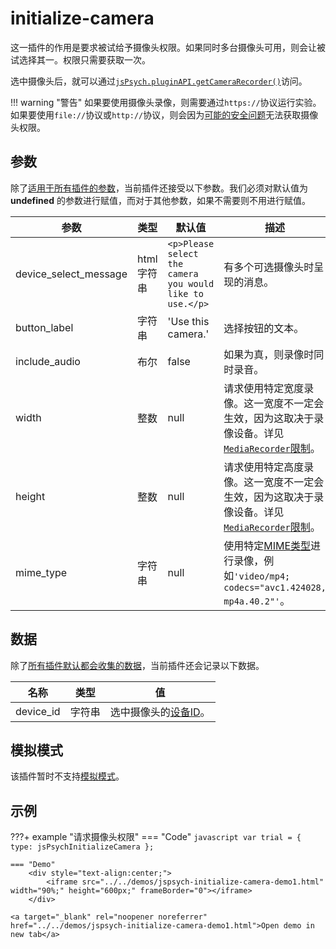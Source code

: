 # initialize-camera

这一插件的作用是要求被试给予摄像头权限。如果同时多台摄像头可用，则会让被试选择其一。权限只需要获取一次。

选中摄像头后，就可以通过[`jsPsych.pluginAPI.getCameraRecorder()`](../reference/jspsych-pluginAPI.md#getcamerarecorder)访问。

!!! warning "警告"
    如果要使用摄像头录像，则需要通过`https://`协议运行实验。如果要使用`file://`协议或`http://`协议，则会因为[可能的安全问题](https://blog.mozilla.org/webrtc/camera-microphone-require-https-in-firefox-68/)无法获取摄像头权限。

## 参数

除了[适用于所有插件的参数](../overview/plugins.md#parameters-available-in-all-plugins#_3)，当前插件还接受以下参数。我们必须对默认值为 **undefined** 的参数进行赋值，而对于其他参数，如果不需要则不用进行赋值。

参数 | 类型 | 默认值 | 描述 
----------|------|---------------|------------
device_select_message | html字符串 | `<p>Please select the camera you would like to use.</p>` | 有多个可选摄像头时呈现的消息。
button_label | 字符串 | 'Use this camera.' | 选择按钮的文本。
include_audio | 布尔 | false | 如果为真，则录像时同时录音。
width | 整数 | null | 请求使用特定宽度录像。这一宽度不一定会生效，因为这取决于录像设备。详见[`MediaRecorder`限制](https://developer.mozilla.org/en-US/docs/Web/API/Media_Streams_API/Constraints#requesting_a_specific_value_for_a_setting)。
height | 整数 | null | 请求使用特定高度录像。这一宽度不一定会生效，因为这取决于录像设备。详见[`MediaRecorder`限制](https://developer.mozilla.org/en-US/docs/Web/API/Media_Streams_API/Constraints#requesting_a_specific_value_for_a_setting)。
mime_type | 字符串 | null | 使用特定[MIME类型](https://developer.mozilla.org/en-US/docs/Web/API/MediaRecorder/mimeType)进行录像，例如`'video/mp4; codecs="avc1.424028, mp4a.40.2"'`。


## 数据

除了[所有插件默认都会收集的数据](../overview/plugins.md#_4)，当前插件还会记录以下数据。

| 名称 | 类型 | 值 |
| ---- | ---- | -- |
device_id | 字符串 | 选中摄像头的[设备ID](https://developer.mozilla.org/en-US/docs/Web/API/MediaDeviceInfo/deviceId)。

## 模拟模式

该插件暂时不支持[模拟模式](../overview/simulation.md)。

## 示例

???+ example "请求摄像头权限"
    === "Code"
        ```javascript
        var trial = {
            type: jsPsychInitializeCamera
        };
        ```

    === "Demo"
        <div style="text-align:center;">
            <iframe src="../../demos/jspsych-initialize-camera-demo1.html" width="90%;" height="600px;" frameBorder="0"></iframe>
        </div>

    <a target="_blank" rel="noopener noreferrer" href="../../demos/jspsych-initialize-camera-demo1.html">Open demo in new tab</a>
